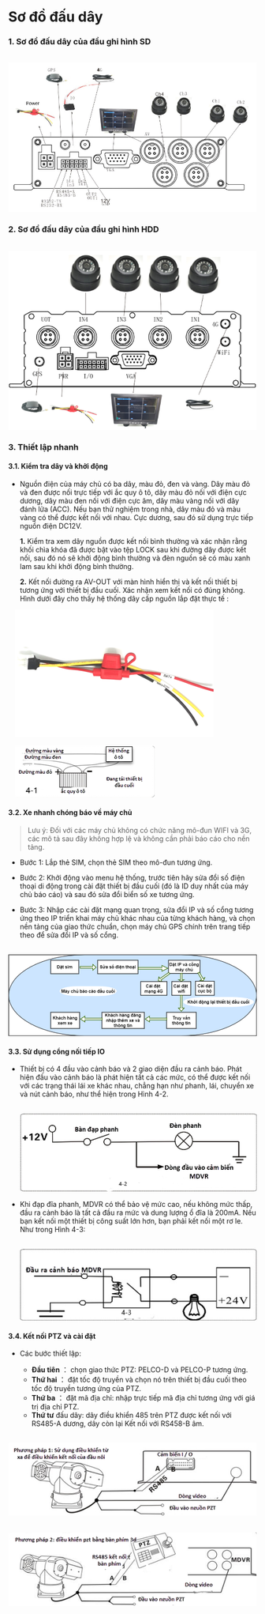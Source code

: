 
# Sơ đồ đấu dây

### 1. Sơ đồ đấu dây của đầu ghi hình SD

&emsp;<span class="icon-left6">![Interface Web](/docs/assets/images/integrated-devices/smc/sm400/diagram-sd.png)

### 2. Sơ đồ đấu dây của đầu ghi hình HDD

&emsp;<span class="icon-left6">![Interface Web](/docs/assets/images/integrated-devices/smc/sm400/diagram-hdd.png)

### 3. Thiết lập nhanh

#### 3.1. Kiểm tra dây và khởi động

* Nguồn điện của máy chủ có ba dây, màu đỏ, đen và vàng. Dây màu đỏ và đen được nối trực tiếp với ắc quy ô tô, dây màu đỏ nối với điện cực dương, dây màu đen nối với điện cực âm, dây màu vàng nối với dây đánh lửa (ACC). Nếu bạn thử nghiệm trong nhà, dây màu đỏ và màu vàng có thể được kết nối với nhau. Cực dương, sau đó sử dụng trực tiếp nguồn điện DC12V.
  
  **1.** Kiểm tra xem dây nguồn được kết nối bình thường và xác nhận rằng khối chìa khóa đã được bật vào tệp LOCK sau khi đường dây được kết nối, sau đó nó sẽ khởi động bình thường và đèn nguồn sẽ có màu xanh lam sau khi khởi động bình thường.

   **2.** Kết nối đường ra AV-OUT với màn hình hiển thị và kết nối thiết bị tương ứng với thiết bị đầu cuối. Xác nhận xem kết nối có đúng không. Hình dưới đây cho thấy hệ thống dây cấp nguồn lắp đặt thực tế :

&emsp;<span class="icon-left12">![Interface Web](/docs/assets/images/integrated-devices/smc/sm400/power-cable.png)

&emsp;<span class="icon-left12">![Interface Web](/docs/assets/images/integrated-devices/smc/sm400/car-battery-1.png)

#### 3.2. Xe nhanh chóng báo về máy chủ

> Lưu ý: Đối với các máy chủ không có chức năng mô-đun WIFI và 3G, các mô tả sau đây không hợp lệ và không cần phải báo cáo cho nền tảng.

* Bước 1: Lắp thẻ SIM, chọn thẻ SIM theo mô-đun tương ứng.
  
* Bước 2: Khởi động vào menu hệ thống, trước tiên hãy sửa đổi số điện thoại di động trong cài đặt thiết bị đầu cuối (đó là ID duy nhất của máy chủ báo cáo) và sau đó sửa đổi biển số xe tương ứng.
  
* Bước 3: Nhập các cài đặt mạng quan trọng, sửa đổi IP và số cổng tương ứng theo IP triển khai máy chủ khác nhau của từng khách hàng, và chọn nền tảng của giao thức chuẩn, chọn máy chủ GPS chính trên trang tiếp theo để sửa đổi IP và số cổng.

&emsp;<span class="icon-left09">![Interface Web](/docs/assets/images/integrated-devices/smc/sm400/sever-page-1.png)

#### 3.3. Sử dụng cổng nối tiếp IO

* Thiết bị có 4 đầu vào cảnh báo và 2 giao diện đầu ra cảnh báo. Phát hiện đầu vào cảnh báo là phát hiện tất cả các mức, có thể được kết nối với các trạng thái lái xe khác nhau, chẳng hạn như phanh, lái, chuyển xe và nút cảnh báo, như thể hiện trong Hình 4-2. 
  
    &emsp;<span class="icon-left09">![Interface Web](/docs/assets/images/integrated-devices/smc/sm400/+12V-1.png)

* Khi đạp đĩa phanh, MDVR có thể bảo vệ mức cao, nếu không mức thấp, đầu ra cảnh báo là tất cả đầu ra mức và dung lượng ổ đĩa là 200mA. Nếu bạn kết nối một thiết bị công suất lớn hơn, bạn phải kết nối một rơ le. Như trong Hình 4-3:
  
    &emsp;<span class="icon-left09">![Interface Web](/docs/assets/images/integrated-devices/smc/sm400/24V-1.png)


#### 3.4. Kết nối PTZ và cài đặt

* Các bước thiết lập:
  
   * **Đầu tiên** ： chọn giao thức PTZ: PELCO-D và PELCO-P tương ứng.
   * **Thứ hai** ： đặt tốc độ truyền và chọn nó trên thiết bị đầu cuối theo tốc độ truyền tương ứng của PTZ.
   * **Thứ ba** ： đặt mã địa chỉ: nhập trực tiếp mã địa chỉ tương ứng với giá trị địa chỉ PTZ.
   * **Thứ tư** đấu dây: dây điều khiển 485 trên PTZ được kết nối với RS485-A dương, dây còn lại Kết nối với RS458-B âm.

&emsp;<span class="icon-left09">![Interface Web](/docs/assets/images/integrated-devices/smc/sm400/method1-1.png)

&emsp;<span class="icon-left09">![Interface Web](/docs/assets/images/integrated-devices/smc/sm400/method2-2.png)



